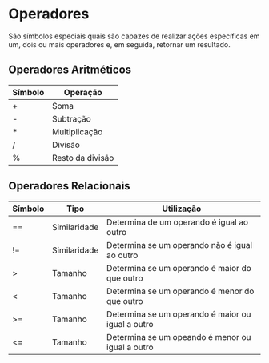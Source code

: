 # Operadores
São símbolos especiais quais são capazes de realizar ações específicas em um, dois ou mais operadores e, em seguida, retornar um resultado.
 ## Operadores Aritméticos
 | Símbolo | Operação |
 |--- |--- |
 | + | Soma|
 |-|Subtração|
 |*|Multiplicação|
 |/|Divisão|
 |%|Resto da divisão|
 
 ## Operadores Relacionais
 |Símbolo|Tipo|Utilização|
 |--- |--- |--- |
 |==|Similaridade| Determina de um operando é igual ao outro|
 |!=|Similaridade| Determina se um operando não é igual ao outro|
 |&gt;|Tamanho|Determina se um operando é maior do que outro|
 |&lt;|Tamanho|Determina se um operando é menor do que outro|
 |&gt;=|Tamanho|Determina se um operando é maior ou igual a outro|
 |&lt;=|Tamanho|Determina se um opeando é menor ou igual a outro
 